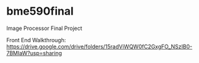 # bme590final
Image Processor Final Project


Front End Walkthrough: https://drive.google.com/drive/folders/15radViWQW0fC2GxgFO_NSzIB0-7BMIaW?usp=sharing
